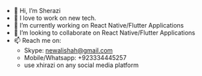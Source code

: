 - 👋 Hi, I’m Sherazi
- 👀 I love to work on new tech.
- 🌱 I’m currently working on React Native/Flutter Applications
- 💞️ I’m looking to collaborate on React Native/Flutter Applications
- 📫 Reach me on: 
  - Skype: newalishah@gmail.com
  - Mobile/Whatsapp: +923334445257
  - use xhirazi on any social media platform

<!---
xhirazi/xhirazi is a ✨ special ✨ repository because its `README.md` (this file) appears on your GitHub profile.
You can click the Preview link to take a look at your changes.
--->

